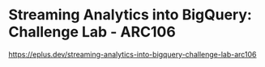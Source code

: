 # Streaming Analytics into BigQuery: Challenge Lab - ARC106

<https://eplus.dev/streaming-analytics-into-bigquery-challenge-lab-arc106>